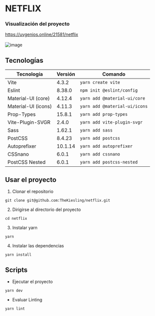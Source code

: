 # NETFLIX
### Visualización del proyecto
https://uvgenios.online/21581/netflix
<br />
<br />
![image](https://github.com/TheKiesling/netflix/assets/84196494/f7b1adb8-a4f1-4c1c-96ed-5e3209046098)

## Tecnologías
Tecnología | Versión | Comando |
------------  | -------------  |  -------------                                        |
Vite | 4.3.2 | ``` yarn create vite ``` |
Eslint | 8.38.0 | ``` npm init @eslint/config ``` |
Material-UI (core) | 4.12.4 | ``` yarn add @material-ui/core ``` |
Material-UI (icons) | 4.11.3 | ``` yarn add @material-ui/icons ``` |
Prop-Types | 15.8.1 | ``` yarn add prop-types ``` |
Vite-Plugin-SVGR | 2.4.0 | ``` yarn add vite-plugin-svgr ``` |
Sass | 1.62.1 | ``` yarn add sass ``` |
PostCSS | 8.4.23 | ``` yarn add postcss ```|
Autoprefixer | 10.1.14 | ``` yarn add autoprefixer ```|
CSSnano | 6.0.1 | ``` yarn add cssnano ``` |
PostCSS Nested | 6.0.1 | ``` yarn add postcss-nested ```|

## Usar el proyecto
1. Clonar el repositorio
```
git clone git@github.com:TheKiesling/netflix.git
```
2. Dirigirse al directorio del proyecto
```
cd netflix
```
3. Instalar yarn
```
yarn
```
4. Instalar las dependencias 
```
yarn install
```

## Scripts
- Ejecutar el proyecto 
```
yarn dev
```
- Evaluar Linting
```
yarn lint
```



